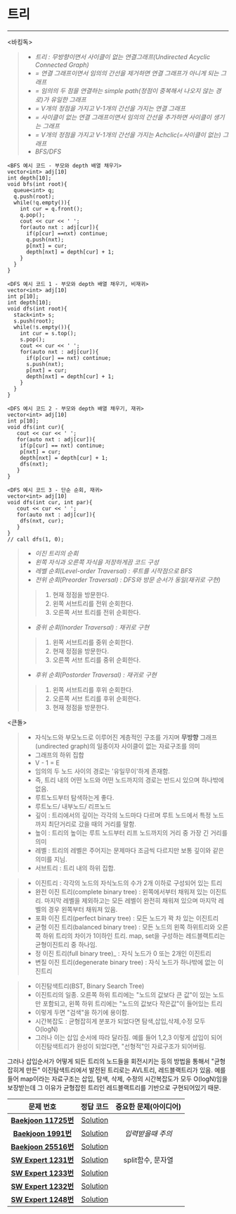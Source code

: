 # 트리   
____   
<바킹독>   
>*  _트리 : 무방향이면서 사이클이 없는 연결그래프(Undirected Acyclic Connected Graph)_
>*  _= 연결 그래프이면서 임의의 간선을 제거하면 연결 그래프가 아니게 되는 그래프_
>*  _= 임의의 두 점을 연결하는 simple path(정점이 중복해서 나오지 않는 경로)가 유일한 그래프_
>*  _= V개의 정점을 가지고 V-1개의 간선을 가지는 연결 그래프_
>*  _= 사이클이 없는 연결 그래프이면서 임의의 간선을 추가하면 사이클이 생기는 그래프_
>*  _= V개의 정점을 가지고 V-1개의 간선을 가지는 Achclic(=사이클이 없는) 그래프_
>*  _BFS/DFS_
```
<BFS 예시 코드 - 부모와 depth 배열 채우기>   
vector<int> adj[10]      
int depth[10];     
void bfs(int root){   
  queue<int> q;   
  q.push(root);   
  while(!q.empty()){   
    int cur = q.front();   
    q.pop();   
    cout << cur << ' ';   
    for(auto nxt : adj[cur]){   
      if(p[cur] ==nxt) continue;   
      q.push(nxt);   
      p[nxt] = cur;
      depth[nxt] = depth[cur] + 1;   
    }   
  }   
}   
```
```
<DFS 예시 코드 1 - 부모와 depth 배열 채우기, 비재귀>   
vector<int> adj[10]      
int p[10];  
int depth[10];
void dfs(int root){   
  stack<int> s;   
  s.push(root);   
  while(!s.empty()){   
    int cur = s.top();   
    s.pop();   
    cout << cur << ' ';   
    for(auto nxt : adj[cur]){   
      if(p[cur] == nxt) continue;   
      s.push(nxt);   
      p[nxt] = cur;
      depth[nxt] = depth[cur] + 1;   
    }   
  }   
}   
```
```
<DFS 예시 코드 2 - 부모와 depth 배열 채우기, 재귀>   
vector<int> adj[10]      
int p[10];     
void dfs(int cur){   
   cout << cur << ' ';
   for(auto nxt : adj[cur]){
    if(p[cur] == nxt) continue;
    p[nxt] = cur;
    depth[nxt] = depth[cur] + 1;
    dfs(nxt);
   }  
}   
```
```
<DFS 예시 코드 3 - 단순 순회, 재귀>   
vector<int> adj[10]      
void dfs(int cur, int par){   
   cout << cur << ' ';
   for(auto nxt : adj[cur]){
    dfs(nxt, cur);
   }  
}   
// call dfs(1, 0);
```
>*  _이진 트리의 순회_
>*  _왼쪽 자식과 오른쪽 자식을 저장하게끔 코드 구성_
>*  _레벨 순회(Level-order Traversal) : 루트를 시작점으로 BFS_
>*  _전위 순회(Preorder Traversal) : DFS와 방문 순서가 동일(재귀로 구현)_
>> 1. 현재 정점을 방문한다.    
>> 2. 왼쪽 서브트리를 전위 순회한다.   
>> 3. 오른쪽 서브 트리를 전위 순회한다.
>*  _중위 순회(Inorder Traversal) : 재귀로 구현_
>> 1. 왼쪽 서브트리를 중위 순회한다.    
>> 2. 현재 정점을 방문한다.   
>> 3. 오른쪽 서브 트리를 중위 순회한다.
>*  _후위 순회(Postorder Traversal) : 재귀로 구현_
>> 1. 왼쪽 서브트리를 후위 순회한다.    
>> 2. 오른쪽 서브 트리를 후위 순회한다.   
>> 3. 현재 정점을 방문한다.   

<큰돌>   
>* 자식노드와 부모노드로 이루어진 계층적인 구조를 가지며 __무방향__ 그래프(undirected graph)의 일종이자 사이클이 없는 자료구조를 의미   
>* 그래프의 하위 집합
>* V - 1 = E
>* 임의의 두 노드 사이의 경로는 '유일무이'하게 존재함.
>* 즉, 트리 내의 어떤 노드와 어떤 노드까지의 경로는 반드시 있으며 하나밖에 없음.
>* 루트노드부터 탐색하는게 좋다.
>* 루트노드/ 내부노드/ 리프노드
>* 깊이 : 트리에서의 깊이는 각각의 노드마다 다르며 루트 노드에서 특정 노드까지 최단거리로 갔을 때의 거리를 말함.
>* 높이 : 트리의 높이는 루트 노드부터 리프 노드까지의 거리 중 가장 긴 거리를 의미
>* 레벨 : 트리의 레벨은 주어지는 문제마다 조금씩 다르지만 보통 깊이와 같은 의미를 지님.
>* 서브트리 : 트리 내의 하위 집합.
   
   
   
>* 이진트리 : 각각의 노드의 자식노드의 수가 2개 이하로 구성되어 있는 트리   
>* 완전 이진 트리(complete binary tree) : 왼쪽에서부터 채워져 있는 이진트리. 마지막 레벨을 제외하고는 모든 레벨이 완전히 채워져 있으며 마지막 레벨의 경우 왼쪽부터 채워져 있음.
>* 포화 이진 트리(perfect binary tree) : 모든 노드가 꽉 차 있는 이진트리
>* 균형 이진 트리(balanced binary tree) : 모든 노드의 왼쪽 하위트리와 오른쪽 하위 트리의 차이가 1이하인 트리. map, set을 구성하는 레드블랙트리는 균형이진트리 중 하나임.
>* 정 이진 트리(full binary tree)_ : 자식 노드가 0 또는 2개인 이진트리
>* 변질 이진 트리(degenerate binary tree) : 자식 노드가 하나밖에 없는 이진트리
   
>* 이진탐색트리(BST, Binary Search Tree)
>* 이진트리의 일종. 오른쪽 하위 트리에는 "노드의 값보다 큰 값"이 있는 노드만 포함되고, 왼쪽 하위 트리에는 "노드의 값보다 작은값"이 들어있는 트리
>* 이렇게 두면 "검색"을 하기에 용이함.
>* 시간복잡도 : 균형잡히게 분포가 되었다면 탐색,삽입,삭제,수정 모두 O(logN)
>* 그러나 이는 삽입 순서에 따라 달라짐. 예를 들어 1,2,3 이렇게 삽입이 되어 이진탐색트리가 완성이 되었다면, "선형적"인 자료구조가 되어버림.   
      
그러나 삽입순서가 어떻게 되든 트리의 노드들을 회전시키는 등의 방법을 통해서 "균형잡히게 만든" 이진탐색트리에서 발전된 트리로는 AVL트리, 레드블랙트리가 있음. 예를 들어 map이라는 자료구조는 삽입, 탐색, 삭제, 수정의 시간복잡도가 모두 O(logN)임을 보장받는데 그 이유가 균형잡힌 트리인 레드블랙트리를 기반으로 구현되어있기 때문.   



   

 

| 문제 번호 | 정답 코드 |  중요한 문제(아이디어) | 
| :--: | :--: |:--: |
| __[Baekjoon 11725번](https://www.acmicpc.net/problem/11725)__   | [Solution](https://github.com/jhmin-kk99/Algorithm-Study/blob/main/Tree/11725.cpp)    | |
| __[Baekjoon 1991번](https://www.acmicpc.net/problem/1991)__   | [Solution](https://github.com/jhmin-kk99/Algorithm-Study/blob/main/Tree/1991.cpp)    |_입력받을때 주의_|
| __[Baekjoon 25516번](https://www.acmicpc.net/problem/25516)__   | [Solution](https://github.com/jhmin-kk99/Algorithm-Study/blob/main/Tree/25516.cpp)    | |
| __[SW Expert 1231번](https://swexpertacademy.com/main/code/problem/problemDetail.do?contestProbId=AV140YnqAIECFAYD&categoryId=AV140YnqAIECFAYD&categoryType=CODE&problemTitle=1231&orderBy=FIRST_REG_DATETIME&selectCodeLang=ALL&select-1=&pageSize=10&pageIndex=1)__   | [Solution](https://github.com/jhmin-kk99/Algorithm-Study/blob/main/Tree/1231.cpp)    |split함수, 문자열|
| __[SW Expert 1233번](https://swexpertacademy.com/main/code/problem/problemDetail.do?contestProbId=AV140YnqAIECFAYD&categoryId=AV140YnqAIECFAYD&categoryType=CODE&problemTitle=1233&orderBy=FIRST_REG_DATETIME&selectCodeLang=ALL&select-1=&pageSize=10&pageIndex=1)__   | [Solution](https://github.com/jhmin-kk99/Algorithm-Study/blob/main/Tree/1233.cpp)    ||
| __[SW Expert 1232번](https://swexpertacademy.com/main/code/problem/problemDetail.do?contestProbId=AV140YnqAIECFAYD&categoryId=AV140YnqAIECFAYD&categoryType=CODE&problemTitle=1232&orderBy=FIRST_REG_DATETIME&selectCodeLang=ALL&select-1=&pageSize=10&pageIndex=1)__   | [Solution](https://github.com/jhmin-kk99/Algorithm-Study/blob/main/Tree/1232.cpp)    ||
| __[SW Expert 1248번](https://swexpertacademy.com/main/code/problem/problemDetail.do?contestProbId=AV140YnqAIECFAYD&categoryId=AV140YnqAIECFAYD&categoryType=CODE&problemTitle=1248&orderBy=FIRST_REG_DATETIME&selectCodeLang=ALL&select-1=&pageSize=10&pageIndex=1)__   | [Solution](https://github.com/jhmin-kk99/Algorithm-Study/blob/main/Tree/1248.cpp)    ||
